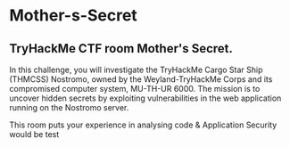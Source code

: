 # Mother-s-Secret
## TryHackMe CTF room Mother's Secret.
In this challenge, you will investigate the TryHackMe Cargo Star Ship (THMCSS) Nostromo, owned by the Weyland-TryHackMe Corps and its compromised computer system, MU-TH-UR 6000. 
The mission is to uncover hidden secrets by exploiting vulnerabilities in the web application running on the Nostromo server.

This room puts your experience in analysing code & Application Security would be test
